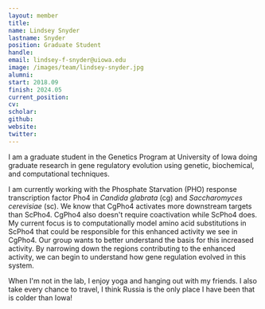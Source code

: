 ```yaml
---
layout: member
title:
name: Lindsey Snyder
lastname: Snyder
position: Graduate Student
handle:
email: lindsey-f-snyder@uiowa.edu
image: /images/team/lindsey-snyder.jpg
alumni:
start: 2018.09
finish: 2024.05
current_position: 
cv:
scholar:
github:
website:
twitter:
---
```


I am a graduate student in the Genetics Program at University of Iowa doing graduate research in gene regulatory evolution using genetic, biochemical, and computational techniques.

I am currently working with the Phosphate Starvation (PHO) response transcription factor Pho4 in _Candida glabrata_ (cg) and _Saccharomyces cerevisiae_ (sc). We know that CgPho4 activates more downstream targets than ScPho4. CgPho4 also doesn't require coactivation while ScPho4 does. My current focus is to computationally model amino acid substitutions in ScPho4 that could be responsible for this enhanced activity we see in CgPho4. Our group wants to better understand the basis for this increased activity. By narrowing down the regions contributing to the enhanced activity, we can begin to understand how gene regulation evolved in this system.


When I'm not in the lab, I enjoy yoga and hanging out with my friends. I also take every chance to travel, I think Russia is the only place I have been that is colder than Iowa!
